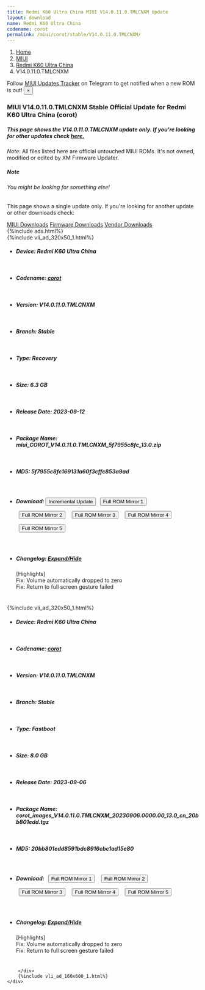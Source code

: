 ```yaml
---
title: Redmi K60 Ultra China MIUI V14.0.11.0.TMLCNXM Update
layout: download
name: Redmi K60 Ultra China
codename: corot
permalink: /miui/corot/stable/V14.0.11.0.TMLCNXM/
---
```

<nav aria-label="breadcrumb">
    <ol class="breadcrumb">
        <li class="breadcrumb-item"><a href="/">Home</a></li>
        <li class="breadcrumb-item"><a href="/miui/">MIUI</a></li>
        <li class="breadcrumb-item"><a href="/miui/corot/">Redmi K60 Ultra China</a></li>
        <li class="breadcrumb-item active" aria-current="page">V14.0.11.0.TMLCNXM</li>
    </ol>
</nav>
<div class="alert alert-primary alert-dismissible fade show" role="alert">
    Follow <a href="https://t.me/MIUIUpdatesTracker" class="alert-link">MIUI Updates Tracker</a> on Telegram to get
    notified when a new ROM is out!
    <button type="button" class="close" data-dismiss="alert" aria-label="Close">
        <span aria-hidden="true">&times;</span>
    </button>
</div>
<div class="col-12 mx-auto">
    <h3 class="title bg-light p-2 rounded">MIUI V14.0.11.0.TMLCNXM Stable Official Update for Redmi K60 Ultra China (corot)</h3>
    <h5>This page shows the V14.0.11.0.TMLCNXM update only. If you're looking for other updates check
        <a href="/miui/corot/">here.</a></h5>
    <p><i>Note: </i>All files listed here are official untouched MIUI ROMs.
        It's not owned, modified or edited by XM Firmware Updater.</p>
    <div class="card">
        <div class="card-body">
            <h5 class="card-title">Note</h5>
            <h6 class="card-subtitle mb-2 text-muted">You might be looking for something else!</h6>
            <p class="card-text">This page shows a single update only.
                If you're looking for another update or other downloads check:</p>
            <a href="/miui/" class="card-link">MIUI Downloads</a>
            <a href="/firmware/" class="card-link">Firmware Downloads</a>
            <a href="/vendor/" class="card-link">Vendor Downloads</a>
        </div>
    </div>
    {%include ads.html%}
    <div class="row justify-content-center">
        <div class="col-10" id="downloads">
                    <div class="card card-body">
            {%include vli_ad_320x50_1.html%}
            <ul class="list-unstyled">
                <li style="padding-bottom: 10px;">
                    <h5><b>Device: </b>Redmi K60 Ultra China</h5>
                </li>
                <li style="padding-bottom: 10px;">
                    <h5><b>Codename: </b> <a href="/miui/corot/" target="_blank">corot</a> </h5>
                </li>
                <li style="padding-bottom: 10px;">
                    <h5><b>Version: </b>V14.0.11.0.TMLCNXM</h5>
                </li>
                <li style="padding-bottom: 10px;">
                    <h5><b>Branch: </b>Stable</h5>
                </li>
                <li style="padding-bottom: 10px;">
                    <h5><b>Type: </b>Recovery</h5>
                </li>
                <li style="padding-bottom: 10px;">
                    <h5><b>Size: </b>6.3 GB</h5>
                </li>
                <li style="padding-bottom: 10px;">
                    <h5><b>Release Date: </b>2023-09-12</h5>
                </li>
                <li style="padding-bottom: 10px;">
                    <h5><b>Package Name: </b><span id="filename" class="text-dark">miui_COROT_V14.0.11.0.TMLCNXM_5f7955c8fc_13.0.zip</span></h5>
                </li>
                <li style="padding-bottom: 10px;">
                    <h5><b>MD5: </b><span id="md5" class="text-muted">5f7955c8fc169131a60f3cffc853a9ad</span></h5>
                </li>
                <li style="padding-bottom: 10px;">
                    <h5><b>Download: </b><button type="button" id="incremental_download" class="btn btn-warning" onclick="window.open('https://bigota.d.miui.com/V14.0.11.0.TMLCNXM/miui-blockota-corot-V14.0.10.0.TMLCNXM-V14.0.11.0.TMLCNXM-0bd57848ea-13.0.zip', '_blank');"><i class="fa fa-download"></i> Incremental Update</button> <button type="button" id="download" class="btn btn-primary" style="margin: 7px;" onclick="window.open('https://cdnorg.d.miui.com/V14.0.11.0.TMLCNXM/miui_COROT_V14.0.11.0.TMLCNXM_5f7955c8fc_13.0.zip', '_blank');"><i class="fa fa-download"></i> Full ROM Mirror 1</button> <button type="button" id="download" class="btn btn-primary" style="margin: 7px;" onclick="window.open('https://bkt-sgp-miui-ota-update-alisgp.oss-ap-southeast-1.aliyuncs.com/V14.0.11.0.TMLCNXM/miui_COROT_V14.0.11.0.TMLCNXM_5f7955c8fc_13.0.zip', '_blank');"><i class="fa fa-download"></i> Full ROM Mirror 2</button> <button type="button" id="download" class="btn btn-primary" style="margin: 7px;" onclick="window.open('https://bn.d.miui.com/V14.0.11.0.TMLCNXM/miui_COROT_V14.0.11.0.TMLCNXM_5f7955c8fc_13.0.zip', '_blank');"><i class="fa fa-download"></i> Full ROM Mirror 3</button> <button type="button" id="download" class="btn btn-primary" style="margin: 7px;" onclick="window.open('https://bigota.d.miui.com/V14.0.11.0.TMLCNXM/miui_COROT_V14.0.11.0.TMLCNXM_5f7955c8fc_13.0.zip', '_blank');"><i class="fa fa-download"></i> Full ROM Mirror 4</button> <button type="button" id="download" class="btn btn-primary" style="margin: 7px;" onclick="window.open('https://hugeota.d.miui.com/V14.0.11.0.TMLCNXM/miui_COROT_V14.0.11.0.TMLCNXM_5f7955c8fc_13.0.zip', '_blank');"><i class="fa fa-download"></i> Full ROM Mirror 5</button></h5>
                </li>
                <li style="padding-bottom: 10px;">
                    <h5><b>Changelog: </b><a href="#corot_1_changelog" data-toggle="collapse" role="button"
                            aria-expanded="false" aria-controls="corot_1_changelog"> <i class="fa fa-arrow-down"
                                aria-hidden="true"></i> Expand/Hide</a></h5>
                    <div class="collapse" id="corot_1_changelog">
                        <p id="changelog_text">[Highlights]<br>Fix: Volume automatically dropped to zero<br>Fix: Return to full screen gesture failed</p>
                    </div>
                </li>
            </ul>
        </div>
        <div class="card card-body">
            {%include vli_ad_320x50_1.html%}
            <ul class="list-unstyled">
                <li style="padding-bottom: 10px;">
                    <h5><b>Device: </b>Redmi K60 Ultra China</h5>
                </li>
                <li style="padding-bottom: 10px;">
                    <h5><b>Codename: </b> <a href="/miui/corot/" target="_blank">corot</a> </h5>
                </li>
                <li style="padding-bottom: 10px;">
                    <h5><b>Version: </b>V14.0.11.0.TMLCNXM</h5>
                </li>
                <li style="padding-bottom: 10px;">
                    <h5><b>Branch: </b>Stable</h5>
                </li>
                <li style="padding-bottom: 10px;">
                    <h5><b>Type: </b>Fastboot</h5>
                </li>
                <li style="padding-bottom: 10px;">
                    <h5><b>Size: </b>8.0 GB</h5>
                </li>
                <li style="padding-bottom: 10px;">
                    <h5><b>Release Date: </b>2023-09-06</h5>
                </li>
                <li style="padding-bottom: 10px;">
                    <h5><b>Package Name: </b><span id="filename" class="text-dark">corot_images_V14.0.11.0.TMLCNXM_20230906.0000.00_13.0_cn_20bb801edd.tgz</span></h5>
                </li>
                <li style="padding-bottom: 10px;">
                    <h5><b>MD5: </b><span id="md5" class="text-muted">20bb801edd8591bdc8916cbc1ad15e80</span></h5>
                </li>
                <li style="padding-bottom: 10px;">
                    <h5><b>Download: </b> <button type="button" id="download" class="btn btn-primary" style="margin: 7px;" onclick="window.open('https://cdnorg.d.miui.com/V14.0.11.0.TMLCNXM/corot_images_V14.0.11.0.TMLCNXM_20230906.0000.00_13.0_cn_20bb801edd.tgz', '_blank');"><i class="fa fa-download"></i> Full ROM Mirror 1</button> <button type="button" id="download" class="btn btn-primary" style="margin: 7px;" onclick="window.open('https://bkt-sgp-miui-ota-update-alisgp.oss-ap-southeast-1.aliyuncs.com/V14.0.11.0.TMLCNXM/corot_images_V14.0.11.0.TMLCNXM_20230906.0000.00_13.0_cn_20bb801edd.tgz', '_blank');"><i class="fa fa-download"></i> Full ROM Mirror 2</button> <button type="button" id="download" class="btn btn-primary" style="margin: 7px;" onclick="window.open('https://bn.d.miui.com/V14.0.11.0.TMLCNXM/corot_images_V14.0.11.0.TMLCNXM_20230906.0000.00_13.0_cn_20bb801edd.tgz', '_blank');"><i class="fa fa-download"></i> Full ROM Mirror 3</button> <button type="button" id="download" class="btn btn-primary" style="margin: 7px;" onclick="window.open('https://bigota.d.miui.com/V14.0.11.0.TMLCNXM/corot_images_V14.0.11.0.TMLCNXM_20230906.0000.00_13.0_cn_20bb801edd.tgz', '_blank');"><i class="fa fa-download"></i> Full ROM Mirror 4</button> <button type="button" id="download" class="btn btn-primary" style="margin: 7px;" onclick="window.open('https://hugeota.d.miui.com/V14.0.11.0.TMLCNXM/corot_images_V14.0.11.0.TMLCNXM_20230906.0000.00_13.0_cn_20bb801edd.tgz', '_blank');"><i class="fa fa-download"></i> Full ROM Mirror 5</button></h5>
                </li>
                <li style="padding-bottom: 10px;">
                    <h5><b>Changelog: </b><a href="#corot_2_changelog" data-toggle="collapse" role="button"
                            aria-expanded="false" aria-controls="corot_2_changelog"> <i class="fa fa-arrow-down"
                                aria-hidden="true"></i> Expand/Hide</a></h5>
                    <div class="collapse" id="corot_2_changelog">
                        <p id="changelog_text">[Highlights]<br>Fix: Volume automatically dropped to zero<br>Fix: Return to full screen gesture failed</p>
                    </div>
                </li>
            </ul>
        </div>

        </div>
        {%include vli_ad_160x600_1.html%}
    </div>
</div>

